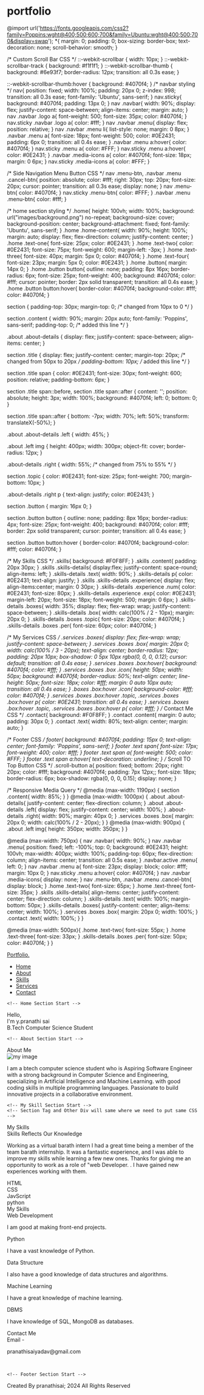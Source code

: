 # portfolio
   @import url('https://fonts.googleapis.com/css2?family=Poppins:wght@400;500;600;700&family=Ubuntu:wght@400;500;700&display=swap');
   *{
  margin: 0;
  padding: 0;
  box-sizing: border-box;
  text-decoration: none;
  scroll-behavior: smooth;
}

/* Custom Scroll Bar CSS */
::-webkit-scrollbar {
    width: 10px;
}
::-webkit-scrollbar-track {
    background: #f1f1f1;
}
::-webkit-scrollbar-thumb {
    background: #6e93f7;
    border-radius: 12px;
    transition: all 0.3s ease;
}

::-webkit-scrollbar-thumb:hover {
    background: #4070f4;
}
/* navbar styling */
nav{
  position: fixed;
  width: 100%;
  padding: 20px 0;
  z-index: 998;
  transition: all 0.3s ease;
  font-family: 'Ubuntu', sans-serif;
}
nav.sticky{
  background: #4070f4;
  padding: 13px 0;
}
nav .navbar{
  width: 90%;
  display: flex;
  justify-content: space-between;
  align-items: center;
  margin: auto;
}
nav .navbar .logo a{
  font-weight: 500;
  font-size: 35px;
  color: #4070f4;
}
nav.sticky .navbar .logo a{
  color: #fff;
}
nav .navbar .menu{
  display: flex;
  position: relative;
}
nav .navbar .menu li{
  list-style: none;
  margin: 0 8px;
}
.navbar .menu a{
  font-size: 18px;
  font-weight: 500;
  color: #0E2431;
  padding: 6px 0;
  transition: all 0.4s ease;
}
.navbar .menu a:hover{
  color: #4070f4;
}
nav.sticky .menu a{
  color: #FFF;
}
nav.sticky .menu a:hover{
  color: #0E2431;
}
.navbar .media-icons a{
  color: #4070f4;
  font-size: 18px;
  margin: 0 6px;
}
nav.sticky .media-icons a{
  color: #FFF;
}

/* Side Navigation Menu Button CSS */
nav .menu-btn,
.navbar .menu .cancel-btn{
  position: absolute;
  color: #fff;
  right: 30px;
  top: 20px;
  font-size: 20px;
  cursor: pointer;
  transition: all 0.3s ease;
  display: none;
}
nav .menu-btn{
  color: #4070f4;
}
nav.sticky .menu-btn{
  color: #FFF;
}
.navbar .menu .menu-btn{
  color: #fff;
}

/* home section styling */
.home{
  height: 100vh;
  width: 100%;
  background: url("images/background.png") no-repeat;
  background-size: cover;
  background-position: center;
  background-attachment: fixed;
  font-family: 'Ubuntu', sans-serif;
}
.home .home-content{
  width: 90%;
  height: 100%;
  margin: auto;
  display: flex;
  flex-direction: column;
  justify-content: center;
}
.home .text-one{
  font-size: 25px;
  color: #0E2431;
}
.home .text-two{
  color: #0E2431;
  font-size: 75px;
  font-weight: 600;
  margin-left: -3px;
}
.home .text-three{
  font-size: 40px;
  margin: 5px 0;
  color: #4070f4;
}
.home .text-four{
  font-size: 23px;
  margin: 5px 0;
  color: #0E2431;
}
.home .button{
  margin: 14px 0;
}
.home .button button{
  outline: none;
  padding: 8px 16px;
  border-radius: 6px;
  font-size: 25px;
  font-weight: 400;
  background: #4070f4;
  color: #fff;
  cursor: pointer;
  border: 2px solid transparent;
  transition: all 0.4s ease;
}
.home .button button:hover{
  border-color: #4070f4;
  background-color: #fff;
  color: #4070f4;
}

section {
    padding-top: 30px;
    margin-top: 0; /* changed from 10px to 0 */
  }
  
  section .content {
    width: 90%;
    margin: 20px auto;
    font-family: 'Poppins', sans-serif;
    padding-top: 0; /* added this line */
  }
  
  .about .about-details {
    display: flex;
    justify-content: space-between;
    align-items: center;
  }
  
  section .title {
    display: flex;
    justify-content: center;
    margin-top: 20px; /* changed from 50px to 20px */
    padding-bottom: 10px; /* added this line */
  }
  
  section .title span {
    color: #0E2431;
    font-size: 30px;
    font-weight: 600;
    position: relative;
    padding-bottom: 6px;
  }
  
  section .title span::before,
  section .title span::after {
    content: '';
    position: absolute;
    height: 3px;
    width: 100%;
    background: #4070f4;
    left: 0;
    bottom: 0;
  }
  
  section .title span::after {
    bottom: -7px;
    width: 70%;
    left: 50%;
    transform: translateX(-50%);
  }
  
  .about .about-details .left {
    width: 45%;
  }
  
  .about .left img {
    height: 400px;
    width: 300px;
    object-fit: cover;
    border-radius: 12px;
  }
  
  .about-details .right {
    width: 55%; /* changed from 75% to 55% */
  }
  
  section .topic {
    color: #0E2431;
    font-size: 25px;
    font-weight: 700;
    margin-bottom: 10px;
  }
  
  .about-details .right p {
    text-align: justify;
    color: #0E2431;
  }
  
  section .button {
    margin: 16px 0;
  }
  
  section .button button {
    outline: none;
    padding: 8px 16px;
    border-radius: 4px;
    font-size: 25px;
    font-weight: 400;
    background: #4070f4;
    color: #fff;
    border: 2px solid transparent;
    cursor: pointer;
    transition: all 0.4s ease;
  }
  
  section .button button:hover {
    border-color: #4070f4;
    background-color: #fff;
    color: #4070f4;
  }
  
  

 /* My Skills CSS */
 .skills{
   background: #F0F8FF;
 }
 .skills .content{
   padding: 20px 30px;
 }
 .skills .skills-details{
   display:flex;
   justify-content: space-round;
   align-items: left;
 }
 .skills-details .text{
   width: 90%;
 }
 .skills-details p{
   color: #0E2431;
   text-align: justify;
 }
.skills .skills-details .experience{
  display: flex;
  align-items:center;
  margin: 0 30px;
}
.skills-details .experience .num{
  color: #0E2431;
  font-size: 80px;
}
.skills-details .experience .exp{
  color: #0E2431;
  margin-left: 20px;
  font-size: 18px;
  font-weight: 500;
  margin: 0 6px;
}
.skills-details .boxes{
  width: 35%;
  display: flex;
  flex-wrap: wrap;
  justify-content: space-between;
}
.skills-details .box{
  width: calc(100% / 2 - 10px);
  margin: 20px 0;
}
.skills-details .boxes .topic{
  font-size: 20px;
  color: #4070f4;
}
.skills-details .boxes .per{
  font-size: 60px;
  color: #4070f4;
}

/* My Services CSS */
.services .boxes{
  display: flex;
  flex-wrap: wrap;
  justify-content: space-between;
}
.services .boxes .box{
  margin: 20px 0;
  width: calc(100% / 3 - 20px);
  text-align: center;
  border-radius: 12px;
  padding: 20px 10px;
  box-shadow: 0 5px 10px rgba(0, 0, 0, 0.12);
  cursor: default;
  transition: all 0.4s ease;
}
.services .boxes .box:hover{
  background: #4070f4;
  color: #fff;
}
.services .boxes .box .icon{
  height: 50px;
  width: 50px;
  background: #4070f4;
  border-radius: 50%;
  text-align: center;
  line-height: 50px;
  font-size: 18px;
  color: #fff;
  margin: 0 auto 10px auto;
  transition: all 0.4s ease;
}
.boxes .box:hover .icon{
  background-color: #fff;
  color: #4070f4;
}
.services .boxes .box:hover .topic,
.services .boxes .box:hover p{
  color: #0E2431;
  transition: all 0.4s ease;
}
.services .boxes .box:hover .topic,
.services .boxes .box:hover p{
  color: #fff;
}
/* Contact Me CSS */
.contact{
  background: #F0F8FF;
}
.contact .content{
  margin: 0 auto;
  padding: 30px 0;
}
.contact .text{
  width: 80%;
  text-align: center;
  margin: auto;
}

/* Footer CSS */
footer{
  background: #4070f4;
  padding: 15px 0;
  text-align: center;
  font-family: 'Poppins', sans-serif;
}
footer .text span{
  font-size: 17px;
  font-weight: 400;
  color: #fff;
}
footer .text span a{
  font-weight: 500;
  color: #FFF;
}
footer .text span a:hover{
  text-decoration: underline;
}
/* Scroll TO Top Button CSS */
.scroll-button a{
  position: fixed;
  bottom: 20px;
  right: 20px;
  color: #fff;
  background: #4070f4;
  padding: 7px 12px;;
  font-size: 18px;
  border-radius: 6px;
  box-shadow: rgba(0, 0, 0, 0.15);
  display: none;
}

/* Responsive Media Query */
@media (max-width: 1190px) {
  section .content{
    width: 85%;
  }
}
@media (max-width: 1000px) {
  .about .about-details{
    justify-content: center;
    flex-direction: column;
  }
  .about .about-details .left{
    display: flex;
    justify-content: center;
    width: 100%;
  }
  .about-details .right{
    width: 90%;
    margin: 40px 0;
  }
  .services .boxes .box{
    margin: 20px 0;
    width: calc(100% / 2 - 20px);
  }
}
@media (max-width: 900px) {
  .about .left img{
    height: 350px;
    width: 350px;
  }
}

@media (max-width: 750px) {
  nav .navbar{
    width: 90%;
  }
  nav .navbar .menu{
    position: fixed;
    left: -100%;
    top: 0;
    background: #0E2431;
    height: 100vh;
    max-width: 400px;
    width: 100%;
    padding-top: 60px;
    flex-direction: column;
    align-items: center;
    transition: all 0.5s ease;
  }
  .navbar.active .menu{
    left: 0;
  }
  nav .navbar .menu a{
    font-size: 23px;
    display: block;
    color: #fff;
    margin: 10px 0;
  }
  nav.sticky .menu a:hover{
    color: #4070f4;
  }
  nav .navbar .media-icons{
    display: none;
  }
  nav .menu-btn,
  .navbar .menu .cancel-btn{
    display: block;
  }
  .home .text-two{
    font-size: 65px;
  }
  .home .text-three{
    font-size: 35px;
  }
  .skills .skills-details{
    align-items: center;
    justify-content: center;
    flex-direction: column;
  }
  .skills-details .text{
    width: 100%;
    margin-bottom: 50px;
  }
  .skills-details .boxes{
    justify-content: center;
    align-items: center;
    width: 100%;
  }
  .services .boxes .box{
    margin: 20px 0;
    width: 100%;
  }
  .contact .text{
    width: 100%;
}
}

@media (max-width: 500px){
  .home .text-two{
    font-size: 55px;
  }
  .home .text-three{
    font-size: 33px;
  }
  .skills-details .boxes .per{
    font-size: 50px;
    color: #4070f4;
  }
}
<!DOCTYPE html>
<!-- Website - www.codingnepalweb.com -->
<html lang="en" dir="ltr">
  <head>
    <meta charset="UTF-8" />
    <title>portfolio</title>
    <link rel="stylesheet" href="portfolio/folio.css" />
    <!-- Fontawesome CDN Link -->
    <link rel="stylesheet" href="portfolio/folio.css" />
    <meta name="viewport" content="width=device-width, initial-scale=1.0" />
  </head>
  <body>
    <!-- Move to up button -->
    <div class="scroll-button">
      <a href="#home"><i class="fas fa-arrow-up"></i></a>
    </div>
    <!-- navgaition menu -->
    <nav>
      <div class="navbar">
        <div class="logo"><a href="#">Portfolio.</a></div>
        <ul class="menu">
          <li><a href="#home">Home</a></li>
          <li><a href="#about">About</a></li>
          <li><a href="#skills">Skills</a></li>
          <li><a href="#my skills">Services</a></li>
          <li><a href="#contact">Contact</a></li>
          <div class="cancel-btn">
            <i class="fas fa-times"></i>
          </div>
        </ul>
      </div>
      <div class="menu-btn">
        <i class="fas fa-bars"></i>
      </div>
    </nav>

    <!-- Home Section Start -->
    
<section class="home" id="home">
      <div class="home-content">
        <div class="text">
          <div class="text-one">Hello,</div>
          <div class="text-two">I'm y.pranathi sai</div>
          <div class="text-four">B.Tech Computer Science Student</div>
        </div>
        <div class="button"></div>
      </div>
    </section>

    <!-- About Section Start -->
   <section class="about" id="about">
      <div class="content">
        <div class="title"><span>About Me</span></div>
        <div class="about-details">
          <div class="left">
            <img src="prana.jpg" alt="my image " />
          </div>
          <div class="right">
            
   <p>
              I am a btech computer science student who is Aspiring Software Engineer with a strong background in Computer Science and Engineering, specializing in Artificial
              Intelligence and Machine Learning. with good coding skills in multiple programming languages. Passionate to build innovative
              projects in a collaborative environment.
            </p>
          </div>
        </div>
      </div>
    </section>

    <!-- My Skill Section Start -->
    <!-- Section Tag and Other Div will same where we need to put same CSS -->
<section class="skills" id="skills">
       <div class="content">
        <div class="title"><span>My Skills</span></div>
        <div class="skills-details">
          <div class="text">
            <div class="topic">Skills Reflects Our Knowledge</div>
            <p>Working as a virtual barath intern 
              I had a great time being a member of the team barath internship. 
              It was a fantastic experience, and I was able to improve 
              my skills while learning a few new ones. Thanks for giving 
              me an opportunity to work as a role of "web Developer.
              . I have gained new experiences working with them.</p>
            
   <div class="boxes">
            <div class="box">
              <div class="topic">HTML</div>
             
   </div>
            <div class="box">
              <div class="topic">CSS</div>
              
  </div>
            <div class="box">
              <div class="topic">JavScript</div>
             
  </div>
            <div class="box">
              <div class="topic">python</div>
             
   </div>
          </div>
        </div>
      </div>
    </section>

   <!-- My Services Section Start -->
<section class="services" id="services">
    <div class="content">
      <div class="title"><span>My Skills</span></div>
      <div class="boxes">
        <div class="box">
          <div class="icon">
            <i class="fas fa-desktop"></i>
          </div>
          <div class="topic">Web Development</div>
          <p>I am good at making front-end projects.</p>
        </div>
        <div class="box">
          <div class="icon">
            <i class="fas fa-paint-brush"></i>
          </div>
          <div class="topic">Python</div>
          <p>I have a vast knowledge of Python.</p>
        </div>
        <div class="box">
          <div class="icon">
            <i class="fas fa-chart-line"></i>
          </div>
          <div class="topic">Data Structure</div>
          <p>I also have a good knowledge of data structures and algorithms.</p>
        </div>
        <div class="box">
          <div class="icon">
            <i class="fas fa-camera-retro"></i>
          </div>
          <div class="topic">Machine Learning</div>
          <p>I have a great knowledge of machine learning.</p>
        </div>
        <div class="box">
          <div class="icon">
            <i class="fas fa-tablet-alt"></i>
          </div>
          <div class="topic">DBMS</div>
          <p>I have knowledge of SQL, MongoDB as databases.</p>
        </div>
      </div>
    </div>
  </section>
  
  
  <!-- Contact Me section Start -->
  <section class="contact" id="contact">
      <div class="content">
        <div class="title"><span>Contact Me</span></div>
        <div class="text">
          <div class="topic">Email - </div>
          <p>pranathisaiyadav@gmail.com</p>
          <br>
        </div>
      </div>
    </section>

    <!-- Footer Section Start -->
   <footer>
      <div class="text">
        <span>Created By pranathisai; 2024 All Rights Reserved</span>
      </div>
    </footer>

   <script src="script.js"></script>
  </body>
</html>
